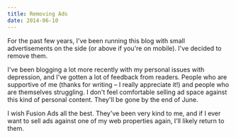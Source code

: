 ```yaml
---
title: Removing Ads
date: 2014-06-10
---
```



For the past few years, I've been running this blog with small advertisements on the side (or above if you're on mobile). I've decided to remove them.

I've been blogging a lot more recently with my personal issues with depression, and I've gotten a lot of feedback from readers. People who are supportive of me (thanks for writing – I really appreciate it!) and people who are themselves struggling. I don't feel comfortable selling ad space against this kind of personal content. They'll be gone by the end of June.

I wish Fusion Ads all the best. They've been very kind to me, and if I ever want to sell ads against one of my web properties again, I'll likely return to them.


  